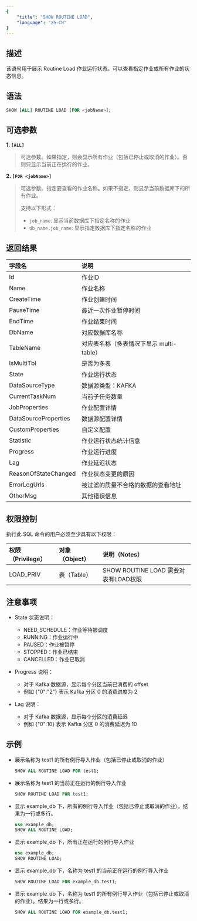 ```yaml
---
{
    "title": "SHOW ROUTINE LOAD",
    "language": "zh-CN"
}
---
```


<!--
Licensed to the Apache Software Foundation (ASF) under one
or more contributor license agreements.  See the NOTICE file
distributed with this work for additional information
regarding copyright ownership.  The ASF licenses this file
to you under the Apache License, Version 2.0 (the
"License"); you may not use this file except in compliance
with the License.  You may obtain a copy of the License at

  http://www.apache.org/licenses/LICENSE-2.0

Unless required by applicable law or agreed to in writing,
software distributed under the License is distributed on an
"AS IS" BASIS, WITHOUT WARRANTIES OR CONDITIONS OF ANY
KIND, either express or implied.  See the License for the
specific language governing permissions and limitations
under the License.
-->

## 描述

该语句用于展示 Routine Load 作业运行状态。可以查看指定作业或所有作业的状态信息。

## 语法

```sql
SHOW [ALL] ROUTINE LOAD [FOR <jobName>];
```

## 可选参数

**1. `[ALL]`**

> 可选参数。如果指定，则会显示所有作业（包括已停止或取消的作业）。否则只显示当前正在运行的作业。

**2. `[FOR <jobName>]`**

> 可选参数。指定要查看的作业名称。如果不指定，则显示当前数据库下的所有作业。
>
> 支持以下形式：
>
> - `job_name`: 显示当前数据库下指定名称的作业
> - `db_name.job_name`: 显示指定数据库下指定名称的作业

## 返回结果

| 字段名                 | 说明                                                         |
| :-------------------- | :---------------------------------------------------------- |
| Id                    | 作业ID                                                       |
| Name                  | 作业名称                                                     |
| CreateTime            | 作业创建时间                                                 |
| PauseTime             | 最近一次作业暂停时间                                         |
| EndTime               | 作业结束时间                                                 |
| DbName                | 对应数据库名称                                               |
| TableName             | 对应表名称（多表情况下显示 multi-table）                      |
| IsMultiTbl            | 是否为多表                                                   |
| State                 | 作业运行状态                                                 |
| DataSourceType        | 数据源类型：KAFKA                                            |
| CurrentTaskNum        | 当前子任务数量                                               |
| JobProperties         | 作业配置详情                                                 |
| DataSourceProperties  | 数据源配置详情                                               |
| CustomProperties      | 自定义配置                                                   |
| Statistic             | 作业运行状态统计信息                                         |
| Progress              | 作业运行进度                                                 |
| Lag                   | 作业延迟状态                                                 |
| ReasonOfStateChanged  | 作业状态变更的原因                                           |
| ErrorLogUrls          | 被过滤的质量不合格的数据的查看地址                           |
| OtherMsg              | 其他错误信息                                                 |

## 权限控制

执行此 SQL 命令的用户必须至少具有以下权限：

| 权限（Privilege） | 对象（Object） | 说明（Notes）                 |
| :---------------- | :------------- | :---------------------------- |
| LOAD_PRIV         | 表（Table）    | SHOW ROUTINE LOAD 需要对表有LOAD权限 |

## 注意事项

- State 状态说明：
  - NEED_SCHEDULE：作业等待被调度
  - RUNNING：作业运行中
  - PAUSED：作业被暂停
  - STOPPED：作业已结束
  - CANCELLED：作业已取消

- Progress 说明：
  - 对于 Kafka 数据源，显示每个分区当前已消费的 offset
  - 例如 {"0":"2"} 表示 Kafka 分区 0 的消费进度为 2

- Lag 说明：
  - 对于 Kafka 数据源，显示每个分区的消费延迟
  - 例如 {"0":10} 表示 Kafka 分区 0 的消费延迟为 10

## 示例

- 展示名称为 test1 的所有例行导入作业（包括已停止或取消的作业）

    ```sql
    SHOW ALL ROUTINE LOAD FOR test1;
    ```

- 展示名称为 test1 的当前正在运行的例行导入作业

    ```sql
    SHOW ROUTINE LOAD FOR test1;
    ```

- 显示 example_db 下，所有的例行导入作业（包括已停止或取消的作业）。结果为一行或多行。

    ```sql
    use example_db;
    SHOW ALL ROUTINE LOAD;
    ```

- 显示 example_db 下，所有正在运行的例行导入作业

    ```sql
    use example_db;
    SHOW ROUTINE LOAD;
    ```

- 显示 example_db 下，名称为 test1 的当前正在运行的例行导入作业

    ```sql
    SHOW ROUTINE LOAD FOR example_db.test1;
    ```

- 显示 example_db 下，名称为 test1 的所有例行导入作业（包括已停止或取消的作业）。结果为一行或多行。

    ```sql
    SHOW ALL ROUTINE LOAD FOR example_db.test1;
    ```

